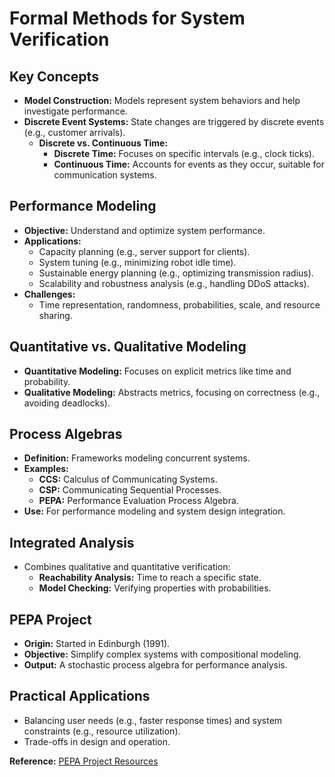 # Formal Methods for System Verification

## Key Concepts
- **Model Construction:** Models represent system behaviors and help investigate performance.
- **Discrete Event Systems:** State changes are triggered by discrete events (e.g., customer arrivals).
  - **Discrete vs. Continuous Time:**
    - **Discrete Time:** Focuses on specific intervals (e.g., clock ticks).
    - **Continuous Time:** Accounts for events as they occur, suitable for communication systems.

## Performance Modeling
- **Objective:** Understand and optimize system performance.
- **Applications:**
  - Capacity planning (e.g., server support for clients).
  - System tuning (e.g., minimizing robot idle time).
  - Sustainable energy planning (e.g., optimizing transmission radius).
  - Scalability and robustness analysis (e.g., handling DDoS attacks).
- **Challenges:**
  - Time representation, randomness, probabilities, scale, and resource sharing.

## Quantitative vs. Qualitative Modeling
- **Quantitative Modeling:** Focuses on explicit metrics like time and probability.
- **Qualitative Modeling:** Abstracts metrics, focusing on correctness (e.g., avoiding deadlocks).

## Process Algebras
- **Definition:** Frameworks modeling concurrent systems.
- **Examples:**
  - **CCS:** Calculus of Communicating Systems.
  - **CSP:** Communicating Sequential Processes.
  - **PEPA:** Performance Evaluation Process Algebra.
- **Use:** For performance modeling and system design integration.

## Integrated Analysis
- Combines qualitative and quantitative verification:
  - **Reachability Analysis:** Time to reach a specific state.
  - **Model Checking:** Verifying properties with probabilities.

## PEPA Project
- **Origin:** Started in Edinburgh (1991).
- **Objective:** Simplify complex systems with compositional modeling.
- **Output:** A stochastic process algebra for performance analysis.

## Practical Applications
- Balancing user needs (e.g., faster response times) and system constraints (e.g., resource utilization).
- Trade-offs in design and operation.

**Reference:** [PEPA Project Resources](http://www.dcs.ed.ac.uk/pepa/)

